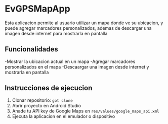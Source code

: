 # EvGPSMapApp

Esta aplicacion permite al usuario utilizar un mapa donde ve su ubicacion, y puede agregar marcadores personalizados, ademas de descargar una
imagen desde internet para mostrarla en pantalla

## Funcionalidades

-Mostrar la ubicacion actual en un mapa
-Agregar marcadores personalizados en el mapa
-Descaargar una imagen desde internet y mostrarla en pantalla

## Instrucciones de ejecucion
1. Clonar repositorio: `got clone `
2. Abrir proyecto en Android Studio
3. Anade tu API key de Google Maps en `res/values/google_maps_api.xml`
4. Ejecuta la aplicacion en el emulador o dispositivo

